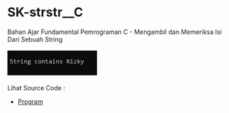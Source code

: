 # SK-strstr__C
Bahan Ajar Fundamental Pemrograman C - Mengambil dan Memeriksa Isi Dari Sebuah String<br><br>
<img src="https://github.com/RizkyKhapidsyah/SK-strstr__C/blob/master/SK-strstr__C/result/001.PNG"><br><br>
Lihat Source Code : <br>
- <a href="https://github.com/RizkyKhapidsyah/SK-strstr__C/blob/master/SK-strstr__C/Source.c">Program</a>
